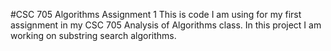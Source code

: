 #CSC 705 Algorithms Assignment 1
This is code I am using for my first assignment in my CSC
705 Analysis of Algorithms class.  In this project
I am working on substring search algorithms.